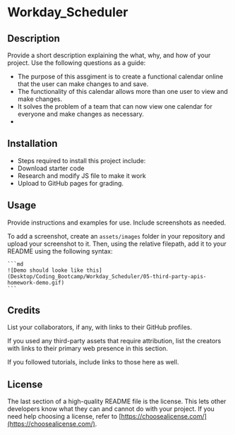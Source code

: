 # Workday_Scheduler

## Description

Provide a short description explaining the what, why, and how of your project. Use the following questions as a guide:

- The purpose of this assgiment is to create a functional calendar online that the user can make changes to and save.
- The functionality of this calendar allows more than one user to view and make changes.
- It solves the problem of a team that can now view one calendar for everyone and make changes as necessary.
-

## Installation

- Steps required to install this project include:
- Download starter code
- Research and modify JS file to make it work
- Upload to GitHub pages for grading.


## Usage

Provide instructions and examples for use. Include screenshots as needed.

To add a screenshot, create an `assets/images` folder in your repository and upload your screenshot to it. Then, using the relative filepath, add it to your README using the following syntax:

    ```md
    ![Demo should looke like this](Desktop/Coding_Bootcamp/Workday_Scheduler/05-third-party-apis-homework-demo.gif)
    ```

## Credits

List your collaborators, if any, with links to their GitHub profiles.

If you used any third-party assets that require attribution, list the creators with links to their primary web presence in this section.

If you followed tutorials, include links to those here as well.

## License

The last section of a high-quality README file is the license. This lets other developers know what they can and cannot do with your project. If you need help choosing a license, refer to [https://choosealicense.com/](https://choosealicense.com/).
